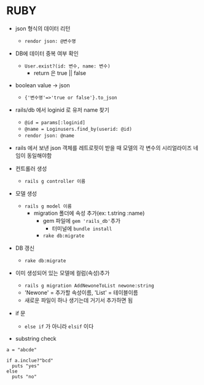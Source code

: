 # RUBY

- json 형식의 데이터 리턴
  - `rendor json: @변수명`

- DB에 데이터 중복 여부 확인
  - `User.exist?(id: 변수, name: 변수)`
    - return 은 true || false

- boolean value -> json
  - `{'변수명'=>'true or false'}.to_json`

- rails/db 에서 loginid 로 유저 name 찾기
  - `@id = params[:loginid]`
  - `@name = Loginusers.find_by(userid: @id)`
  - `rendor json: @name`

- rails 에서 보낸 json 객체를 레트로핏이 받을 때 모델의 각 변수의 시리얼라이즈 네임이 동일해야함

- 컨트롤러 생성
  - `rails g controller 이름`

- 모델 생성
  - `rails g model 이름`
    - migration 폴더에 속성 추가(ex: t.string :name)
      - gem 파일에 `gem 'rails_db'`추가
        - 터미널에 `bundle install`
      - `rake db:migrate`

- DB 갱신
  - `rake db:migrate`

- 이미 생성되어 있는 모델에 컬럼(속성)추가
  - `rails g migration AddNewoneToList newone:string`
  - 'Newone' = 추가할 속성이름, 'List' = 테이블이름
  - 새로운 파일이 하나 생기는데 거기서 추가하면 됨

- if 문
  - `else if` 가 아니라 `elsif` 이다

- substring check
```
a = "abcde"

if a.inclue?"bcd"
  puts "yes"
else
  puts "no"
```
